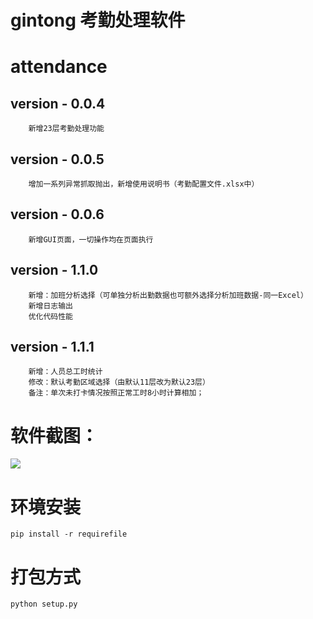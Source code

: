 gintong 考勤处理软件
===================
# attendance
## version - 0.0.4
        新增23层考勤处理功能
## version - 0.0.5
        增加一系列异常抓取抛出，新增使用说明书（考勤配置文件.xlsx中）
## version - 0.0.6
        新增GUI页面，一切操作均在页面执行
## version - 1.1.0
        新增：加班分析选择（可单独分析出勤数据也可额外选择分析加班数据-同一Excel）
        新增日志输出
        优化代码性能
## version - 1.1.1
        新增：人员总工时统计
        修改：默认考勤区域选择（由默认11层改为默认23层）
        备注：单次未打卡情况按照正常工时8小时计算相加；

# 软件截图：
![](https://github.com/xuyonggit/attendance/blob/latest/png/software.png)

# 环境安装
```
pip install -r requirefile
```

# 打包方式
```
python setup.py
```
